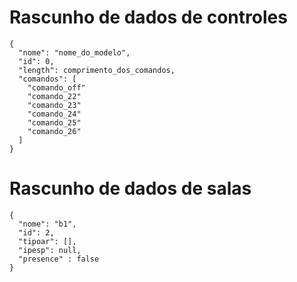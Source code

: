 # Rascunho de dados de controles

    {
      "nome": "nome_do_modelo",
      "id": 0,
      "length": comprimento_dos_comandos,
      "comandos": [  
        "comando_off"
        "comando_22" 
        "comando_23" 
        "comando_24"
        "comando_25"
        "comando_26"
      ]
    }

# Rascunho de dados de salas

    {
      "nome": "b1",
      "id": 2,
      "tipoar": [],
      "ipesp": null,
      "presence" : false
    }